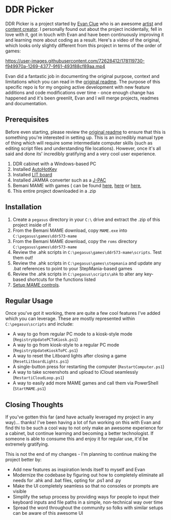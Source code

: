 # DDR Picker
DDR Picker is a project started by [Evan Clue](https://github.com/evanclue) who is an awesome [artist](https://clue.graphics/) and [content creator](https://www.youtube.com/c/KKClue). I personally found out about the project incidentally, fell in love with it, got in touch with Evan and have been continuously improving it and learning more about coding as a result. Here's a video of the original, which looks only slightly different from this project in terms of the order of games:

https://user-images.githubusercontent.com/72628412/178119730-f949970a-1269-4377-9f61-493f88cf89aa.mp4

Evan did a fantastic job in documenting the original purpose, context and limitations which you can read in the [original readme](https://github.com/evanclue/ddr-picker/blob/main/README.md). 
The purpose of this specific repo is for my ongoing active development with new feature additions and code modifications over time - once enough change has happened and it's been greenlit, Evan and I will merge projects, readmes and documentation.

## Prerequisites
Before even starting, please review the [original readme](https://github.com/evanclue/ddr-picker/blob/main/README.md) to ensure that this is something you're interested in setting up. This is an incredibly manual type of thing which will require some intermediate computer skills (such as editing script files and understanding file locations). However, once it's all said and done its' incredibly gratifying and a very cool user experience.

1. DDR cabinet with a Windows-based PC
2. Installed [AutoHotKey](https://www.autohotkey.com/)
2. Installed [LIT board](https://dinsfire.com/projects/lit-board/)
3. Installed JAMMA converter such as a [J-PAC](https://www.ultimarc.com/control-interfaces/j-pac-en/j-pac-c-control-only-version/)
4. Bemani MAME with games ( can be found [here](https://drive.google.com/file/d/1MeW7KpsYcS2fmws7ZQG0OomuIFVHAcid/view?usp=sharing), [here](https://mega.nz/file/ICVRFJwI#ksriX9qHzXEdDwwjsqYv84MN1V43CSedjK8lEosV_7Y) or [here](https://archive.org/download/ddr573-mame/ddr573-mame.zip), 
5. This entire project downloaded in a .zip

## Installation
1. Create a `pegasus` directory in your `C:\` drive and extract the .zip of this project inside of it 
2. From the Bemani MAME download, copy `MAME.exe` into `C:\pegasus\games\ddr573-mame`
3. From the Bemani MAME download, copy the `roms` directory `C:\pegasus\games\ddr573-mame`
4. Review the .ahk scripts in `C:\pegasus\games\ddr573-mame\scripts`. Test them out!
5. Review the .ahk scripts in `C:\pegasus\games\stepmania` and update any .bat references to point to your StepMania-based games
6. Review the .ahk scripts in `C:\pegasus\scripts\ahk` to alter any key-based shortcuts for the functions listed
7. [Setup MAME controls](https://github.com/evanclue/ddr-picker#setting-up-controls-in-mame).

## Regular Usage
Once you've got it working, there are quite a few cool features I've added which you can leverage. These are mostly represented within `C:\pegasus\scripts` and include:

- A way to go from regular PC mode to a kiosk-style mode (`RegistryUpdatePCToKiosk.ps1`)
- A way to go from kiosk-style to a regular PC mode (`RegistryUpdateKioskToPC.ps1`)
- A way to reset the Litboard lights after closing a game (`ResetLitboardLights.ps1`)
- A single-button press for restarting the computer (`RestartComputer.ps1`)
- A way to take screenshots and upload to iCloud seamlessly (`RestartiCloudLoop.ps1`)
- A way to easily add more MAME games and call them via PowerShell (`StartMAME.ps1`)

## Closing Thoughts
If you've gotten this far (and have actually leveraged my project in any way)... thanks! I've been having a lot of fun working on this with Evan and find thi to be such a cool way to not only make an awesome experience for a cabinet, but continue learning and becoming a better technologist. If someone is able to consume this and enjoy it for regular use, it'd be extremely gratifying.

This is not the end of my changes - I'm planning to continue making the project better by:

- Add new features as inspiration lends itself to myself and Evan
- Modernize the codebase by figuring out how to completely eliminate all needs for .ahk and .bat files, opting for .ps1 and .py
- Make the UI completely seamless so that no consoles or prompts are visible
- Simplify the setup process by providing ways for people to input their keyboard inputs and file paths in a simple, non-technical way over time
- Spread the word throughout the community so folks with similar setups can be aware of this awesome UI